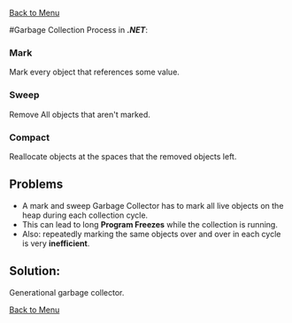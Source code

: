 [Back to Menu](../Menu.md)

#Garbage Collection Process in **_.NET_**:

### Mark
Mark every object that references some value.
### Sweep
Remove All objects that aren't marked.
### Compact
Reallocate objects at the spaces that the removed objects left.


## Problems
- A mark and sweep Garbage Collector has to mark all live objects on the heap during each collection cycle.
- This can lead to long **Program Freezes** while the collection is running.
- Also: repeatedly marking the same objects over and over in each cycle is very **inefficient**.
## Solution: 
Generational garbage collector.

[Back to Menu](../Menu.md)
